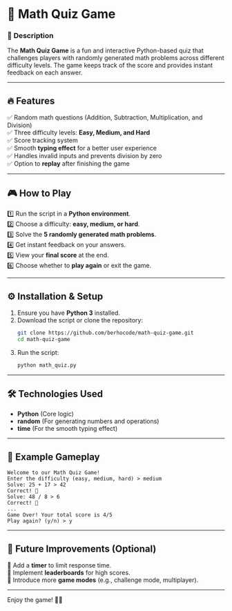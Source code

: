 # 🎯 Math Quiz Game  

### 📝 **Description**  
The **Math Quiz Game** is a fun and interactive Python-based quiz that challenges players with randomly generated math problems across different difficulty levels. The game keeps track of the score and provides instant feedback on each answer.  

---

## 🔥 **Features**  
✅ Random math questions (Addition, Subtraction, Multiplication, and Division)  
✅ Three difficulty levels: **Easy, Medium, and Hard**  
✅ Score tracking system  
✅ Smooth **typing effect** for a better user experience  
✅ Handles invalid inputs and prevents division by zero  
✅ Option to **replay** after finishing the game  

---

## 🎮 **How to Play**  
1️⃣ Run the script in a **Python environment**.  
2️⃣ Choose a difficulty: **easy, medium, or hard**.  
3️⃣ Solve the **5 randomly generated math problems**.  
4️⃣ Get instant feedback on your answers.  
5️⃣ View your **final score** at the end.  
6️⃣ Choose whether to **play again** or exit the game.  

---

## ⚙️ **Installation & Setup**  
1. Ensure you have **Python 3** installed.  
2. Download the script or clone the repository:  
   ```sh
   git clone https://github.com/berhocode/math-quiz-game.git
   cd math-quiz-game
   ```
3. Run the script:  
   ```sh
   python math_quiz.py
   ```

---

## 🛠️ **Technologies Used**  
- **Python** (Core logic)  
- **random** (For generating numbers and operations)  
- **time** (For the smooth typing effect)  

---

## 📌 **Example Gameplay**  
```
Welcome to our Math Quiz Game!
Enter the difficulty (easy, medium, hard) > medium
Solve: 25 + 17 > 42
Correct! 🎉
Solve: 48 / 8 > 6
Correct! 🎉
...
Game Over! Your total score is 4/5
Play again? (y/n) > y
```

---

## 📌 **Future Improvements (Optional)**  
🔹 Add a **timer** to limit response time.  
🔹 Implement **leaderboards** for high scores.  
🔹 Introduce more **game modes** (e.g., challenge mode, multiplayer).  

---

Enjoy the game! 🚀🔥 
